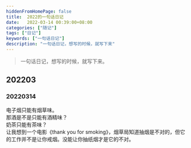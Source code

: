 ```yaml
---
hiddenFromHomePage: false
title:  2022的一句话日记
date:   2022-03-14 00:39:00+08:00
categories: ["随记"]
tags: ["日记"]
keywords: ["一句话日记"]
description: "一句话日记，想写的时候，就写下来"
---
```


> 一句话日记，想写的时候，就写下来。


## 202203

### 20220314

电子烟只能有烟草味。  
​那酒是不是只能有酒精味？  
​奶茶只能有茶味？  
让我想到一个电影《thank you for smoking》，烟草局知道抽烟是不对的，但它的工作并不是让你戒烟。没能让你抽纸烟才是它的不对。
